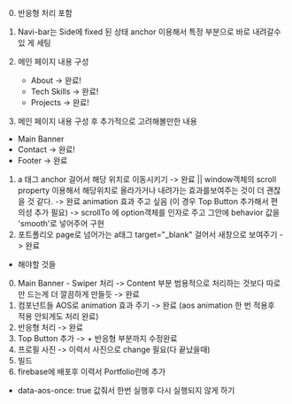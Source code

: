0. 반응형 처리 포함

1. Navi-bar는 Side에 fixed 된 상태 anchor 이용해서 특정 부분으로 바로 내려갈수있
   게 세팅

2. 메인 페이지 내용 구성

   - About -> 완료!
   - Tech Skills -> 완료!
   - Projects -> 완료!

3. 메인 페이지 내용 구성 후 추가적으로 고려해볼만한 내용

- Main Banner
- Contact -> 완료!
- Footer -> 완료

1. a 태그 anchor 걸어서 해당 위치로 이동시키기 -> 완료 || window객체의 scroll
   property 이용해서 해당위치로 올라가거나 내려가는 효과를보여주는 것이 더 괜찮
   을 것 같다. -> 완료 animation 효과 주고 싶음 (이 경우 Top Button 추가해서 편
   의성 추가 필요) -> scrollTo 에 option객체를 인자로 주고 그안에 behavior 값을
   'smooth'로 넣어주어 구현
2. 포트폴리오 page로 넘어가는 a태그 target="\_blank" 걸어서 새창으로 보여주기 ->
   완료

- 해야할 것들

0. Main Banner - Swiper 처리 -> Content 부분 범용적으로 처리하는 것보다 따로 만
   드는게 더 깔끔하게 만들듯 -> 완료
1. 컴포넌트들 AOS로 animation 효과 주기 -> 완료 (aos animation 한 번 적용후 적용
   안되게도 처리 완료)
2. 반응형 처리 -> 완료
3. Top Button 추가 -> + 반응형 부분까지 수정완료
4. 프로필 사진 -> 이력서 사진으로 change 필요(다 끝났을때)
5. 빌드
6. firebase에 배포후 이력서 Portfolio란에 추가

- data-aos-once: true 값줘서 한번 실행후 다시 실행되지 않게 하기
